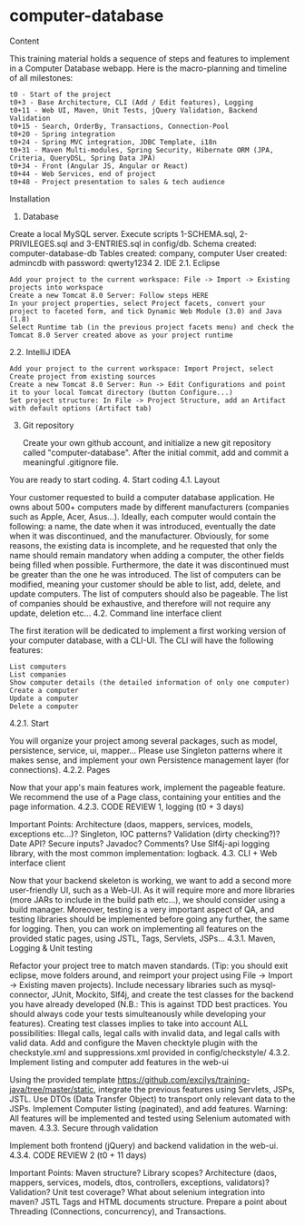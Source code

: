 # computer-database

Content

This training material holds a sequence of steps and features to implement in a Computer Database webapp.
Here is the macro-planning and timeline of all milestones:

    t0 - Start of the project
    t0+3 - Base Architecture, CLI (Add / Edit features), Logging
    t0+11 - Web UI, Maven, Unit Tests, jQuery Validation, Backend Validation
    t0+15 - Search, OrderBy, Transactions, Connection-Pool
    t0+20 - Spring integration
    t0+24 - Spring MVC integration, JDBC Template, i18n
    t0+31 - Maven Multi-modules, Spring Security, Hibernate ORM (JPA, Criteria, QueryDSL, Spring Data JPA)
    t0+34 - Front (Angular JS, Angular or React)
    t0+44 - Web Services, end of project
    t0+48 - Project presentation to sales & tech audience

Installation
1. Database

Create a local MySQL server.
Execute scripts 1-SCHEMA.sql, 2-PRIVILEGES.sql and 3-ENTRIES.sql in config/db.
Schema created: computer-database-db Tables created: company, computer
User created: admincdb with password: qwerty1234
2. IDE
2.1. Eclipse

    Add your project to the current workspace: File -> Import -> Existing projects into workspace
    Create a new Tomcat 8.0 Server: Follow steps HERE
    In your project properties, select Project facets, convert your project to faceted form, and tick Dynamic Web Module (3.0) and Java (1.8)
    Select Runtime tab (in the previous project facets menu) and check the Tomcat 8.0 Server created above as your project runtime

2.2. IntelliJ IDEA

    Add your project to the current workspace: Import Project, select Create project from existing sources
    Create a new Tomcat 8.0 Server: Run -> Edit Configurations and point it to your local Tomcat directory (button Configure...)
    Set project structure: In File -> Project Structure, add an Artifact with default options (Artifact tab)

3. Git repository

    Create your own github account, and initialize a new git repository called "computer-database".
    After the initial commit, add and commit a meaningful .gitignore file.

You are ready to start coding.
4. Start coding
4.1. Layout

Your customer requested to build a computer database application. He owns about 500+ computers made by different manufacturers (companies such as Apple, Acer, Asus...).
Ideally, each computer would contain the following: a name, the date when it was introduced, eventually the date when it was discontinued, and the manufacturer. Obviously, for some reasons, the existing data is incomplete, and he requested that only the name should remain mandatory when adding a computer, the other fields being filled when possible. Furthermore, the date it was discontinued must be greater than the one he was introduced. The list of computers can be modified, meaning your customer should be able to list, add, delete, and update computers. The list of computers should also be pageable.
The list of companies should be exhaustive, and therefore will not require any update, deletion etc...
4.2. Command line interface client

The first iteration will be dedicated to implement a first working version of your computer database, with a CLI-UI.
The CLI will have the following features:

    List computers
    List companies
    Show computer details (the detailed information of only one computer)
    Create a computer
    Update a computer
    Delete a computer

4.2.1. Start

You will organize your project among several packages, such as model, persistence, service, ui, mapper...
Please use Singleton patterns where it makes sense, and implement your own Persistence management layer (for connections).
4.2.2. Pages

Now that your app's main features work, implement the pageable feature. We recommend the use of a Page class, containing your entities and the page information.
4.2.3. CODE REVIEW 1, logging (t0 + 3 days)

Important Points: Architecture (daos, mappers, services, models, exceptions etc...)? Singleton, IOC patterns? Validation (dirty checking?)? Date API? Secure inputs?
Javadoc? Comments? Use Slf4j-api logging library, with the most common implementation: logback.
4.3. CLI + Web interface client

Now that your backend skeleton is working, we want to add a second more user-friendly UI, such as a Web-UI.
As it will require more and more libraries (more JARs to include in the build path etc...), we should consider using a build manager. Moreover, testing is a very important aspect of QA, and testing libraries should be implemented before going any further, the same for logging.
Then, you can work on implementing all features on the provided static pages, using JSTL, Tags, Servlets, JSPs...
4.3.1. Maven, Logging & Unit testing

Refactor your project tree to match maven standards. (Tip: you should exit eclipse, move folders around, and reimport your project using File -> Import -> Existing maven projects).
Include necessary libraries such as mysql-connector, JUnit, Mockito, Slf4j, and create the test classes for the backend you have already developed (N.B.: This is against TDD best practices. You should always code your tests simulteanously while developing your features).
Creating test classes implies to take into account ALL possibilities: Illegal calls, legal calls with invalid data, and legal calls with valid data.
Add and configure the Maven checktyle plugin with the checkstyle.xml and suppressions.xml provided in config/checkstyle/
4.3.2. Implement listing and computer add features in the web-ui

Using the provided template https://github.com/excilys/training-java/tree/master/static, integrate the previous features using Servlets, JSPs, JSTL.
Use DTOs (Data Transfer Object) to transport only relevant data to the JSPs.
Implement Computer listing (paginated), and add features. Warning: All features will be implemented and tested using Selenium automated with maven.
4.3.3. Secure through validation

Implement both frontend (jQuery) and backend validation in the web-ui.
4.3.4. CODE REVIEW 2 (t0 + 11 days)

Important Points: Maven structure? Library scopes? Architecture (daos, mappers, services, models, dtos, controllers, exceptions, validators)? Validation? Unit test coverage? What about selenium integration into maven? JSTL Tags and HTML documents structure.
Prepare a point about Threading (Connections, concurrency), and Transactions.
